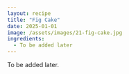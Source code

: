 ```yaml
---
layout: recipe
title: "Fig Cake"
date: 2025-01-01
image: /assets/images/21-fig-cake.jpg
ingredients:
  - To be added later
---
```



To be added later.